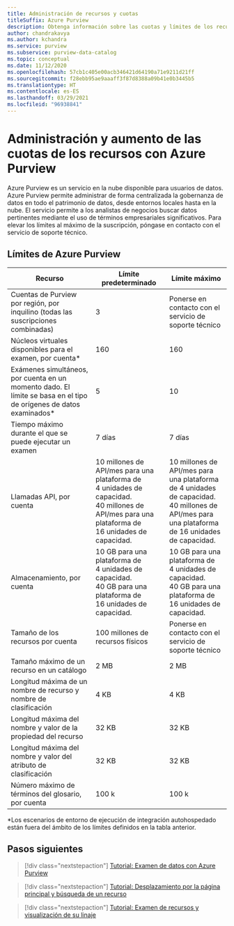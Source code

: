 ```yaml
---
title: Administración de recursos y cuotas
titleSuffix: Azure Purview
description: Obtenga información sobre las cuotas y límites de los recursos de Azure Purview y cómo solicitar aumentos de cuota.
author: chandrakavya
ms.author: kchandra
ms.service: purview
ms.subservice: purview-data-catalog
ms.topic: conceptual
ms.date: 11/12/2020
ms.openlocfilehash: 57cb1c405e00acb346421d64190a71e9211d21ff
ms.sourcegitcommit: f28ebb95ae9aaaff3f87d8388a09b41e0b3445b5
ms.translationtype: HT
ms.contentlocale: es-ES
ms.lasthandoff: 03/29/2021
ms.locfileid: "96938841"
---
```

# <a name="manage-and-increase-quotas-for-resources-with-azure-purview"></a>Administración y aumento de las cuotas de los recursos con Azure Purview
 
Azure Purview es un servicio en la nube disponible para usuarios de datos. Azure Purview permite administrar de forma centralizada la gobernanza de datos en todo el patrimonio de datos, desde entornos locales hasta en la nube. El servicio permite a los analistas de negocios buscar datos pertinentes mediante el uso de términos empresariales significativos. Para elevar los límites al máximo de la suscripción, póngase en contacto con el servicio de soporte técnico.
 
## <a name="azure-purview-limits"></a>Límites de Azure Purview
 
|**Recurso**|  **Límite predeterminado**  |**Límite máximo**|
|---|---|---|
|Cuentas de Purview por región, por inquilino (todas las suscripciones combinadas)|3|Ponerse en contacto con el servicio de soporte técnico|
|Núcleos virtuales disponibles para el examen, por cuenta*|160|160|
|Exámenes simultáneos, por cuenta en un momento dado. El límite se basa en el tipo de orígenes de datos examinados*|5 | 10 |
|Tiempo máximo durante el que se puede ejecutar un examen|7 días|7 días|
|Llamadas API, por cuenta|10 millones de API/mes para una plataforma de 4 unidades de capacidad. <br>40 millones de API/mes para una plataforma de 16 unidades de capacidad. |10 millones de API/mes para una plataforma de 4 unidades de capacidad. <br>40 millones de API/mes para una plataforma de 16 unidades de capacidad.|
|Almacenamiento, por cuenta|10 GB para una plataforma de 4 unidades de capacidad. <br>40 GB para una plataforma de 16 unidades de capacidad. |10 GB para una plataforma de 4 unidades de capacidad. <br> 40 GB para una plataforma de 16 unidades de capacidad. |
|Tamaño de los recursos por cuenta|100 millones de recursos físicos |Ponerse en contacto con el servicio de soporte técnico|
|Tamaño máximo de un recurso en un catálogo|2 MB|2 MB|
|Longitud máxima de un nombre de recurso y nombre de clasificación|4 KB|4 KB|
|Longitud máxima del nombre y valor de la propiedad del recurso|32 KB|32 KB|
|Longitud máxima del nombre y valor del atributo de clasificación|32 KB|32 KB|
|Número máximo de términos del glosario, por cuenta|100 k|100 k|
 
*Los escenarios de entorno de ejecución de integración autohospedado están fuera del ámbito de los límites definidos en la tabla anterior. 
 
## <a name="next-steps"></a>Pasos siguientes
 
> [!div class="nextstepaction"]
>[Tutorial: Examen de datos con Azure Purview](tutorial-scan-data.md)

> [!div class="nextstepaction"]
>[Tutorial: Desplazamiento por la página principal y búsqueda de un recurso](tutorial-asset-search.md)

> [!div class="nextstepaction"]
>[Tutorial: Examen de recursos y visualización de su linaje](tutorial-browse-and-view-lineage.md)
